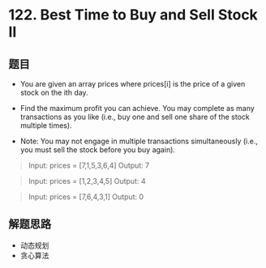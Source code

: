 # 122. Best Time to Buy and Sell Stock II
## 题目
- You are given an array prices where prices[i] is the price of a given stock on the ith day.

- Find the maximum profit you can achieve. You may complete as many transactions as you like (i.e., buy one and sell one share of the stock multiple times).

- Note: You may not engage in multiple transactions simultaneously (i.e., you must sell the stock before you buy again).

>Input: prices = [7,1,5,3,6,4]
>Output: 7

>Input: prices = [1,2,3,4,5]
>Output: 4
 
> Input: prices = [7,6,4,3,1]
>Output: 0
## 解题思路
- 动态规划
- 贪心算法